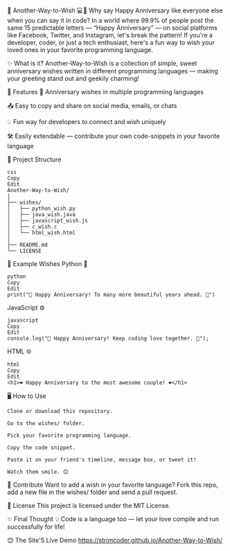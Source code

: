 📖 Another-Way-to-Wish 💻🎉
Why say Happy Anniversary like everyone else when you can say it in code?
In a world where 99.9% of people post the same 15 predictable letters — “Happy Anniversary” — on social platforms like Facebook, Twitter, and Instagram, let's break the pattern!
If you're a developer, coder, or just a tech enthusiast, here's a fun way to wish your loved ones in your favorite programming language.

✨ What is it?
Another-Way-to-Wish is a collection of simple, sweet anniversary wishes written in different programming languages — making your greeting stand out and geekily charming!

🎁 Features
📜 Anniversary wishes in multiple programming languages

📤 Easy to copy and share on social media, emails, or chats

💡 Fun way for developers to connect and wish uniquely

🛠️ Easily extendable — contribute your own code-snippets in your favorite language

📂 Project Structure

```
css
Copy
Edit
Another-Way-to-Wish/
│
├── wishes/
│   ├── python_wish.py
│   ├── java_wish.java
│   ├── javascript_wish.js
│   ├── c_wish.c
│   └── html_wish.html
│
├── README.md
└── LICENSE
```

🚀 Example Wishes
Python 🐍
 
 ```
 python
Copy
Edit
print("💖 Happy Anniversary! To many more beautiful years ahead. 💖")
```

JavaScript ⚙️

```
javascript
Copy
Edit
console.log("🎉 Happy Anniversary! Keep coding love together. 🎉");
```

HTML 🌐

```
html
Copy
Edit
<h1>❤️ Happy Anniversary to the most awesome couple! ❤️</h1>
```

🖥️ How to Use

```
Clone or download this repository.

Go to the wishes/ folder.

Pick your favorite programming language.

Copy the code snippet.

Paste it on your friend's timeline, message box, or tweet it!

Watch them smile. 😊
```

📢 Contribute
Want to add a wish in your favorite language?
Fork this repo, add a new file in the wishes/ folder and send a pull request.

📜 License
This project is licensed under the MIT License.

✨ Final Thought
💡 Code is a language too — let your love compile and run successfully for life!

😊 The Site'S Live Demo
https://strimcoder.github.io/Another-Way-to-Wish/
